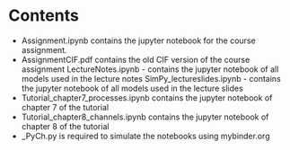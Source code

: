 
# Contents
- Assignment.ipynb contains the jupyter notebook for the course assignment.
- AssignmentCIF.pdf contains the old CIF version of the course assignment
LectureNotes.ipynb - contains the jupyter notebook of all models used in the lecture notes
SimPy_lectureslides.ipynb - contains the jupyter notebook of all models used in the lecture slides
- Tutorial_chapter7_processes.ipynb contains the jupyter notebook of chapter 7 of the tutorial 
- Tutorial_chapter8_channels.ipynb contains the jupyter notebook of chapter 8 of the tutorial 
- _PyCh.py is required to simulate the notebooks using mybinder.org
